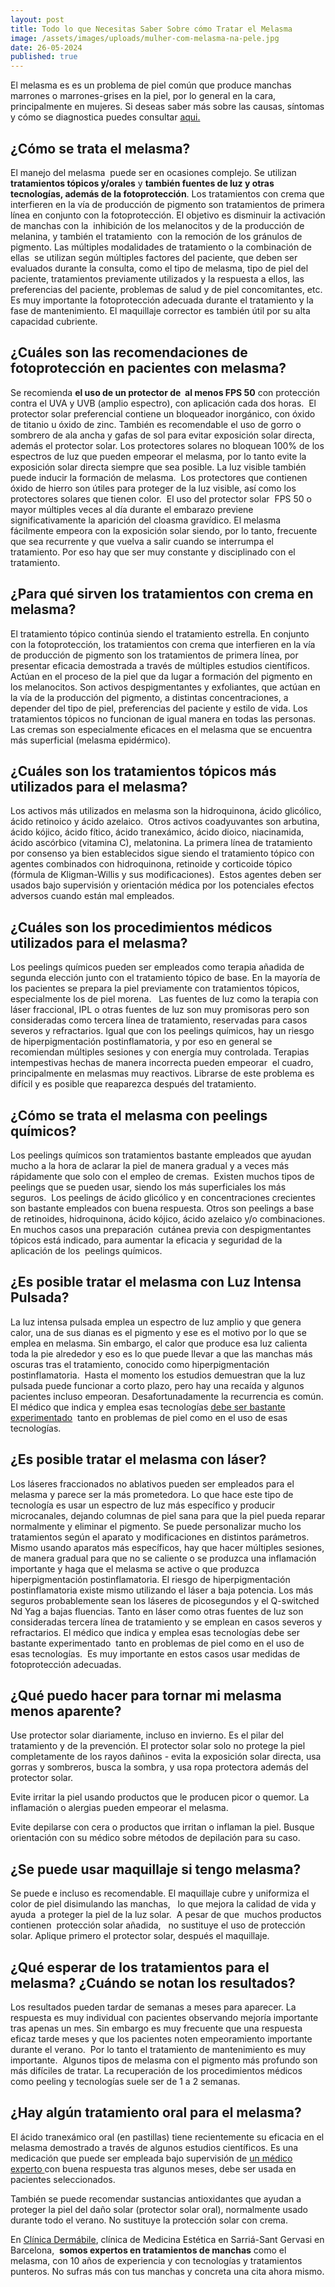 ```yaml
---
layout: post
title: Todo lo que Necesitas Saber Sobre cómo Tratar el Melasma
image: /assets/images/uploads/mulher-com-melasma-na-pele.jpg
date: 26-05-2024
published: true
---
```

El melasma es es un problema de piel común que produce manchas marrones o marrones-grises en la piel, por lo general en la cara, principalmente en mujeres. Si deseas saber más sobre las causas, síntomas y cómo se diagnostica puedes consultar [aqui.](https://www.dermabile.es/blog/si-tienes-melasma-eso-te-interesa) 

## ¿Cómo se trata el melasma?

El manejo del melasma  puede ser en ocasiones complejo. Se utilizan **tratamientos tópicos y/orales** y **también fuentes de luz y otras tecnologías, además de la fotoprotección**. Los tratamientos con crema que interfieren en la vía de producción de pigmento son tratamientos de primera línea en conjunto con la fotoprotección. El objetivo es disminuir la activación de manchas con la  inhibición de los melanocitos y de la producción de melanina, y también el tratamiento  con la remoción de los gránulos de pigmento. Las múltiples modalidades de tratamiento o la combinación de ellas  se utilizan según múltiples factores del paciente, que deben ser evaluados durante la consulta, como el tipo de melasma, tipo de piel del paciente, tratamientos previamente utilizados y la respuesta a ellos, las preferencias del paciente, problemas de salud y de piel concomitantes, etc. Es muy importante la fotoprotección adecuada durante el tratamiento y la fase de mantenimiento. El maquillaje corrector es también útil por su alta capacidad cubriente. 

## ¿Cuáles son las recomendaciones de fotoprotección en pacientes con melasma?

Se recomienda **el uso de un protector de  al menos FPS 50** con protección contra el UVA y UVB (amplio espectro), con aplicación cada dos horas.  El protector solar preferencial contiene un bloqueador inorgánico, con óxido de titanio u óxido de zinc. También es recomendable el uso de gorro o sombrero de ala ancha y gafas de sol para evitar exposición solar directa, además el protector solar. Los protectores solares no bloquean 100% de los espectros de luz que pueden empeorar el melasma, por lo tanto evite la exposición solar directa siempre que sea posible. La luz visible también puede inducir la formación de melasma.  Los protectores que contienen óxido de hierro son útiles para proteger de la luz visible, así como los protectores solares que tienen color.  El uso del protector solar  FPS 50 o mayor múltiples veces al día durante el embarazo previene significativamente la aparición del cloasma gravídico. El melasma fácilmente empeora con la exposición solar siendo, por lo tanto, frecuente que sea recurrente y que vuelva a salir cuando se interrumpa el tratamiento. Por eso hay que ser muy constante y disciplinado con el tratamiento. 

## ¿Para qué sirven los tratamientos con crema en melasma?

El tratamiento tópico continúa siendo el tratamiento estrella. En conjunto con la fotoprotección, los tratamientos con crema que interfieren en la vía de producción de pigmento son los tratamientos de primera línea, por presentar eficacia demostrada a través de múltiples estudios científicos. Actúan en el proceso de la piel que da lugar a formación del pigmento en los melanocitos. Son activos despigmentantes y exfoliantes, que actúan en la vía de la producción del pigmento, a distintas concentraciones, a depender del tipo de piel, preferencias del paciente y estilo de vida. Los tratamientos tópicos no funcionan de igual manera en todas las personas. Las cremas son especialmente eficaces en el melasma que se encuentra más superficial (melasma epidérmico). 

## ¿Cuáles son los tratamientos tópicos más utilizados para el melasma?

Los activos más utilizados en melasma son la hidroquinona, ácido glicólico, ácido retinoico y ácido azelaico.  Otros activos coadyuvantes son arbutina, ácido kójico, ácido fítico, ácido tranexámico, ácido dioico, niacinamida, ácido ascórbico (vitamina C), melatonina. La primera línea de tratamiento por consenso ya bien establecidos sigue siendo el tratamiento tópico con agentes combinados con hidroquinona, retinoide y corticoide tópico (fórmula de Kligman-Willis y sus modificaciones).  Estos agentes deben ser usados bajo supervisión y orientación médica por los potenciales efectos adversos cuando están mal empleados.

## ¿Cuáles son los procedimientos médicos utilizados para el melasma?

Los peelings químicos pueden ser empleados como terapia añadida de segunda elección junto con el tratamiento tópico de base. En la mayoría de los pacientes se prepara la piel previamente con tratamientos tópicos, especialmente los de piel morena.   Las fuentes de luz como la terapia con láser fraccional, IPL o otras fuentes de luz son muy promisoras pero son consideradas como tercera línea de tratamiento, reservadas para casos severos y refractarios. Igual que con los peelings químicos, hay un riesgo de hiperpigmentación postinflamatoria, y por eso en general se recomiendan múltiples sesiones y con energía muy controlada. Terapias intempestivas hechas de manera incorrecta pueden empeorar  el cuadro, principalmente en melasmas muy reactivos. Librarse de este problema es difícil y es posible que reaparezca después del tratamiento. 

## ¿Cómo se trata el melasma con peelings químicos?

Los peelings químicos son tratamientos bastante empleados que ayudan mucho a la hora de aclarar la piel de manera gradual y a veces más rápidamente que solo con el empleo de cremas.  Existen muchos tipos de peelings que se pueden usar, siendo los más superficiales los más seguros.  Los peelings de ácido glicólico y en concentraciones crecientes son bastante empleados con buena respuesta. Otros son peelings a base de retinoides, hidroquinona, ácido kójico, ácido azelaico y/o combinaciones. En muchos casos una preparación  cutánea previa con despigmentantes tópicos está indicado, para aumentar la eficacia y seguridad de la aplicación de los  peelings químicos. 

## ¿Es posible tratar el melasma con Luz Intensa Pulsada?

La luz intensa pulsada emplea un espectro de luz amplio y que genera calor, una de sus dianas es el pigmento y ese es el motivo por lo que se emplea en melasma. Sin embargo, el calor que produce esa luz calienta toda la pie alrededor y eso es lo que puede llevar a que las manchas más oscuras tras el tratamiento, conocido como hiperpigmentación postinflamatoria.  Hasta el momento los estudios demuestran que la luz pulsada puede funcionar a corto plazo, pero hay una recaída y algunos pacientes incluso empeoran. Desafortunadamente la recurrencia es común. El médico que indica y emplea esas tecnologías [debe ser bastante experimentado](https://www.dermabile.es/vanessa-martins)  tanto en problemas de piel como en el uso de esas tecnologías. 

## ¿Es posible tratar el melasma con láser?

Los láseres fraccionados no ablativos pueden ser empleados para el melasma y parece ser la más prometedora. Lo que hace este tipo de tecnología es usar un espectro de luz más específico y producir microcanales, dejando columnas de piel sana para que la piel pueda reparar normalmente y eliminar el pigmento. Se puede personalizar mucho los tratamientos según el aparato y modificaciones en distintos parámetros. Mismo usando aparatos más específicos, hay que hacer múltiples sesiones, de manera gradual para que no se caliente o se produzca una inflamación importante y haga que el melasma se active o que produzca hiperpigmentación postinflamatoria. El riesgo de hiperpigmentación postinflamatoria existe mismo utilizando el láser a baja potencia. Los más seguros probablemente sean los láseres de picosegundos y el Q-switched Nd Yag a bajas fluencias. Tanto en láser como otras fuentes de luz son consideradas tercera línea de tratamiento y se emplean en casos severos y refractarios. El médico que indica y emplea esas tecnologías debe ser bastante experimentado  tanto en problemas de piel como en el uso de esas tecnologías.  Es muy importante en estos casos usar medidas de fotoprotección adecuadas.   

## ¿Qué puedo hacer para tornar mi melasma menos aparente?

Use protector solar diariamente, incluso en invierno. Es el pilar del tratamiento y de la prevención. El protector solar solo no protege la piel completamente de los rayos dañinos - evita la exposición solar directa, usa gorras y sombreros, busca la sombra, y usa ropa protectora además del protector solar. 

Evite irritar la piel usando productos que le producen picor o quemor. La inflamación o alergias pueden empeorar el melasma.

Evite depilarse con cera o productos que irritan o inflaman la piel. Busque orientación con su médico sobre métodos de depilación para su caso. 

## ¿Se puede usar maquillaje si tengo melasma?

Se puede e incluso es recomendable. El maquillaje cubre y uniformiza el color de piel disimulando las manchas,   lo que mejora la calidad de vida y ayuda  a proteger la piel de la luz solar.  A pesar de que  muchos productos  contienen  protección solar añadida,   no sustituye el uso de protección solar. Aplique primero el protector solar, después el maquillaje. 

## ¿Qué esperar de los tratamientos para el melasma? ¿Cuándo se notan los resultados?

Los resultados pueden tardar de semanas a meses para aparecer. La respuesta es muy individual con pacientes observando mejoría importante tras apenas un mes. Sin embargo es muy frecuente que una respuesta eficaz tarde meses y que los pacientes noten empeoramiento importante durante el verano.  Por lo tanto el tratamiento de mantenimiento es muy importante.  Algunos tipos de melasma con el pigmento más profundo son más difíciles de tratar. La recuperación de los procedimientos médicos como peeling y tecnologías suele ser de 1 a 2 semanas.

## ¿Hay algún tratamiento oral para el melasma?

El ácido tranexámico oral (en pastillas) tiene recientemente su eficacia en el melasma demostrado a través de algunos estudios científicos. Es una medicación que puede ser empleada bajo supervisión de [un médico experto ](https://www.dermabile.es/vanessa-martins)con buena respuesta tras algunos meses, debe ser usada en pacientes seleccionados. 

También se puede recomendar sustancias antioxidantes que ayudan a proteger la piel del daño solar (protector solar oral), normalmente usado durante todo el verano. No sustituye la protección solar con crema.

En [Clínica Dermábile](https://www.dermabile.es/la-clinica), clínica de Medicina Estética en Sarriá-Sant Gervasi en Barcelona,  **somos expertos en tratamientos de manchas** como el melasma, con 10 años de experiencia y con tecnologías y tratamientos punteros. No sufras más con tus manchas y concreta una cita ahora mismo.